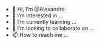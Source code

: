 - 👋 Hi, I’m @Alexandre
- 👀 I’m interested in ...
- 🌱 I’m currently learning ...
- 💞️ I’m looking to collaborate on ...
- 📫 How to reach me ...

<!---
Alexandregyt/Alexandregyt is a ✨ special ✨ repository because its `README.md` (this file) appears on your GitHub profile.
You can click the Preview link to take a look at your changes.
--->
